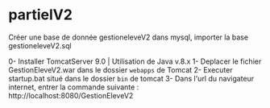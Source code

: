 # partielV2

Créer une base de donnée gestioneleveV2 dans mysql, importer la base gestioneleveV2.sql

0- Installer TomcatServer 9.0 | Utilisation de Java v.8.x
1- Deplacer le fichier GestionEleveV2.war dans le dossier `webapps` de Tomcat 
2- Executer startup.bat situé dans le dossier `bin` de tomcat 
3- Dans l'url du navigateur internet, entrer la commande suivante : http://localhost:8080/GestionEleveV2

